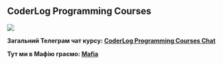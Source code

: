 ## CoderLog Programming Courses 

<img src="https://komarev.com/ghpvc/?username=coderlog-programming-courses&style=flat">


**Загальний Телеграм чат курсу: [CoderLog Programming Courses Chat](https://t.me/+GgxaJb-W3t8zZTEy)**

**Тут ми в Мафію граємо: [Mafia](https://t.me/+tZiRVg1ItscxMmMy)**
